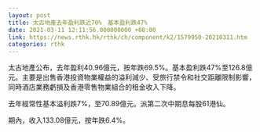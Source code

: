 ```yaml
---
layout: post
title: 太古地產去年盈利跌近70%　基本盈利跌47%
date: 2021-03-11 12:11:56.000000000 +08:00
link: https://news.rthk.hk/rthk/ch/component/k2/1579950-20210311.htm
categories: rthk
---
```


太古地產公布，去年盈利40.96億元，按年跌69.5%。基本盈利跌47%至126.8億元。主要是出售香港投資物業權益的溢利減少、受旅行禁令和社交距離限制影響，同時酒店業務虧損及香港零售物業組合的租金收入下降。

去年經常性基本溢利跌7%，至70.89億元。派第二次中期息每股61港仙。

期內，收入133.08億元，按年跌6.4%。

